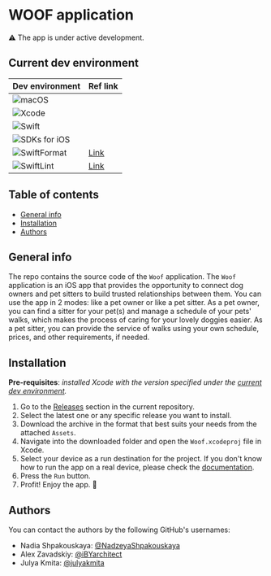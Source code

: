 # WOOF application 

⚠️ The app is under active development.

## Current dev environment 

| Dev environment| Ref link |
| --- | -- |
| ![macOS](https://img.shields.io/badge/macOS-13.3+-blue) | | 
| ![Xcode](https://img.shields.io/badge/Xcode-14.3-red) | |
| ![Swift](https://img.shields.io/badge/Swift-5.8-orange) | |
| ![SDKs for iOS](https://img.shields.io/badge/SDKs%20for%20iOS-15%2B-lightgrey) | |
| ![SwiftFormat](https://img.shields.io/badge/SwiftFormat-0.51.7-yellow) | [Link](https://github.com/nicklockwood/SwiftFormat) |
| ![SwiftLint](https://img.shields.io/badge/SwiftLint-0.51.0-green)| [Link](https://github.com/realm/SwiftLint) |

## Table of contents
* [General info](#general-info)
* [Installation](#installation)
* [Authors](#authors)

## General info

The repo contains the source code of the `Woof` application.
The `Woof` application is an iOS app that provides the opportunity to connect dog owners and pet sitters to build trusted relationships between them.
You can use the app in 2 modes: like a pet owner or like a pet sitter.
As a pet owner, you can find a sitter for your pet(s) and manage a schedule of your pets' walks, which makes the process of caring for your lovely doggies easier.
As a pet sitter, you can provide the service of walks using your own schedule, prices, and other requirements, if needed.

## Installation

**Pre-requisites**: _installed Xcode with the version specified under the [current dev environment](#current-dev-environment)._

1. Go to the [Releases](https://github.com/ios-course/ironfoudation-team-project/releases) section in the current repository.
1. Select the latest one or any specific release you want to install.
1. Download the archive in the format that best suits your needs from the attached `Assets`.
1. Navigate into the downloaded folder and open the `Woof.xcodeproj` file in Xcode.
1. Select your device as a run destination for the project. If you don't know how to run the app on a real device, please check the [documentation](https://developer.apple.com/documentation/xcode/running-your-app-in-simulator-or-on-a-device).
1. Press the `Run` button.
1. Profit! Enjoy the app. 🥳

## Authors

You can contact the authors by the following GitHub's usernames:

- Nadia Shpakouskaya: [@NadzeyaShpakouskaya](https://github.com/NadzeyaShpakouskaya)
- Alex Zavadskiy: [@iBYarchitect](https://github.com/iBYarchitect)
- Julya Kmita: [@julyakmita](https://github.com/julyakmita)
